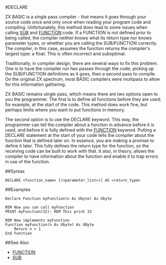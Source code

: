 #DECLARE


ZX BASIC is a single pass compiler - that means it goes through your source code once and only once 
when reading your program code and compiling. Unfortunately, this method does lead to some issues when
calling [SUB](sub.md) and [FUNCTION](function.md) code. If a FUNCTION is not defined prior to being called,
the compiler neither knows what its return type nor knows parameter types, or whether you are calling the
SUB/FUNCTION correctly. The compiler, in this case, assumes the function returns the compiler's largest type:
a float. This is often incorrect and suboptimal.

Traditionally, in compiler design, there are several ways to fix this problem.
One is to have the compiler run two passes through the code; picking up the SUB/FUNCTION definitions as it goes,
then a second pass to compile. On the original ZX spectrum, most BASIC compilers were multipass
to allow for this information gathering. 

ZX BASIC remains single pass, which means there are two options open to you the programmer.
The first is to define all functions before they are used; for example, at the start of the code.
This method does work fine, but perhaps limits where you want to put functions in memory.

The second option is to use the DECLARE keyword. This way, the programmer can tell the compiler about a function
in advance before it is used, and before it is fully defined with the [FUNCTION](function.md) keyword.
Putting a DECLARE statement at the start of your code tells the compiler about the function that is defined later on.
In essence, you are making a promise to define it later. This fully defines the return type for the function,
so the receiving code can be built to work with that. It also, in theory, allows the compiler to have information
about the function and enable it to trap errors in use of the function.

##Syntax

```
DECLARE <function_name> [(<parameter_list>)] AS <return_type>
```


##Examples

```
Declare Function myFunction(n As Ubyte) As Ubyte

REM Now you can call myFunction
PRINT myFunction(32): REM This print 33

REM Now implements myFunction 
Function myFunction(n As Ubyte) As UByte
    Return n + 1
End Function
```

##See Also
* [FUNCTION](function.md)
* [SUB](sub.md)


